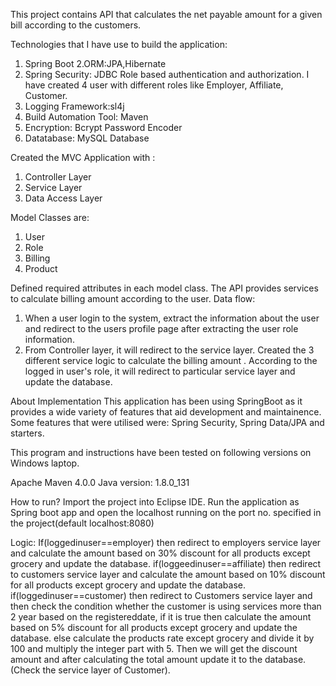 
This project contains API that calculates the net payable amount for a given bill according to the customers.

Technologies that I have use to build the application:
1. Spring Boot
2.ORM:JPA,Hibernate
3. Spring Security: JDBC Role based authentication and authorization.
   I have created 4 user with different roles like Employer, Affiliate, Customer.
4. Logging Framework:sl4j
5. Build Automation Tool: Maven
6. Encryption: Bcrypt Password Encoder
7. Datatabase: MySQL Database

Created the MVC Application with :
1. Controller Layer
2. Service Layer
3. Data Access Layer

Model Classes are:
1. User
2. Role
3. Billing
4. Product

Defined required attributes in each model class.
 The API provides services to calculate billing amount according to the user.
Data flow:
1. When a user login to the system, extract the information about the user and redirect to the users profile page after extracting the user role information.
2. From Controller layer, it will redirect to the service layer. Created the 3 different service logic to calculate the billing amount . According to the logged in user's role, it will redirect to particular service layer and update the database.

About Implementation
This application has been using SpringBoot as it provides a wide variety of features that aid development and maintainence. Some features that were utilised were: Spring Security, Spring Data/JPA and starters.

This program and instructions have been tested on following versions on Windows laptop.

Apache Maven 4.0.0
Java version: 1.8.0_131

How to run?
Import the project into Eclipse IDE. Run the application as Spring boot app and open the localhost running on the port no. specified in the project(default localhost:8080)

Logic:
If(loggedinuser==employer)
then redirect to employers service layer and calculate the amount based on 30% discount for all products except grocery and update the database.
if(loggeedinuser==affiliate)
then redirect to customers service layer and calculate the amount based on 10% discount for all products except grocery and update the database.
if(loggedinuser==customer)
then redirect to Customers service layer and then check the condition whether the customer is using services more than 2 year based on the registereddate, if it is true then calculate the amount based on 5% discount for all products except grocery and update the database.
else calculate the products rate except grocery and divide it by 100 and multiply the integer part with 5. Then we will get the discount amount and after calculating the total amount update it to the database.(Check the service layer of Customer).


